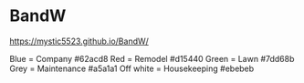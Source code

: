# BandW

https://mystic5523.github.io/BandW/

Blue = Company #62acd8
Red = Remodel #d15440
Green = Lawn #7dd68b
Grey = Maintenance #a5a1a1
Off white = Housekeeping #ebebeb
